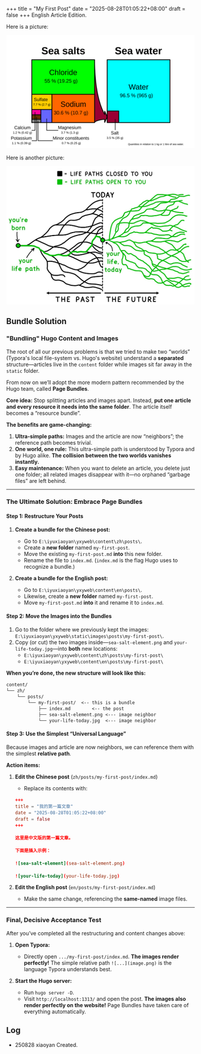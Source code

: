 +++
title = "My First Post"
date = "2025-08-28T01:05:22+08:00"
draft = false
+++
English Article Edition.

Here is a picture:

![sea-salt-element](sea-salt-element.png)

Here is another picture:

![your-life-today](your-life-today.jpg)



## Bundle Solution

### "Bundling" Hugo Content and Images

The root of all our previous problems is that we tried to make two “worlds” (Typora's local file-system vs. Hugo's website) understand a **separated** structure—articles live in the `content` folder while images sit far away in the `static` folder.

From now on we’ll adopt the more modern pattern recommended by the Hugo team, called **Page Bundles**.

**Core idea:** Stop splitting articles and images apart. Instead, **put one article and every resource it needs into the same folder**. The article itself becomes a “resource bundle”.

**The benefits are game-changing:**

1.  **Ultra-simple paths:** Images and the article are now “neighbors”; the reference path becomes trivial.
2.  **One world, one rule:** This ultra-simple path is understood by Typora and by Hugo alike. **The collision between the two worlds vanishes instantly.**
3.  **Easy maintenance:** When you want to delete an article, you delete just one folder; all related images disappear with it—no orphaned “garbage files” are left behind.

---

### **The Ultimate Solution: Embrace Page Bundles**

#### **Step 1: Restructure Your Posts**

1.  **Create a bundle for the Chinese post:**
    *   Go to `E:\iyuxiaoyan\yxyweb\content\zh\posts\`.
    *   Create a **new folder** named `my-first-post`.
    *   Move the existing `my-first-post.md` **into** this new folder.
    *   Rename the file to `index.md`. (`index.md` is the flag Hugo uses to recognize a bundle.)

2.  **Create a bundle for the English post:**
    *   Go to `E:\iyuxiaoyan\yxyweb\content\en\posts\`.
    *   Likewise, create a **new folder** named `my-first-post`.
    *   Move `my-first-post.md` **into** it and rename it to `index.md`.

#### **Step 2: Move the Images into the Bundles**

1.  Go to the folder where we previously kept the images:  
    `E:\iyuxiaoyan\yxyweb\static\images\posts\my-first-post\`.
2.  Copy (or cut) the two images inside—`sea-salt-element.png` and `your-life-today.jpg`—into **both** new locations:
    *   `E:\iyuxiaoyan\yxyweb\content\zh\posts\my-first-post\`
    *   `E:\iyuxiaoyan\yxyweb\content\en\posts\my-first-post\`

**When you’re done, the new structure will look like this:**

```
content/
└── zh/
    └── posts/
        └── my-first-post/  <-- this is a bundle
            ├── index.md        <-- the post
            ├── sea-salt-element.png <--- image neighbor
            └── your-life-today.jpg  <--- image neighbor
```

#### **Step 3: Use the Simplest “Universal Language”**

Because images and article are now neighbors, we can reference them with the simplest **relative path**.

**Action items:**

1.  **Edit the Chinese post** (`zh/posts/my-first-post/index.md`)

    *   Replace its contents with:

    ```toml
    +++
    title = "我的第一篇文章"
    date = "2025-08-28T01:05:22+08:00"
    draft = false
    +++
    
    这里是中文版的第一篇文章。
    
    下面是插入示例：
    
    ![sea-salt-element](sea-salt-element.png)
    
    ![your-life-today](your-life-today.jpg)
    ```

2.  **Edit the English post** (`en/posts/my-first-post/index.md`)
    *   Make the same change, referencing the **same-named** image files.

---

### **Final, Decisive Acceptance Test**

After you’ve completed all the restructuring and content changes above:

1.  **Open Typora:**
    *   Directly open `.../my-first-post/index.md`. **The images render perfectly!** The simple relative path `![...](image.png)` is the language Typora understands best.

2.  **Start the Hugo server:**
    *   Run `hugo server -D`.
    *   Visit `http://localhost:1313/` and open the post. **The images also render perfectly on the website!** Page Bundles have taken care of everything automatically.



## Log

- 250828 xiaoyan Created.